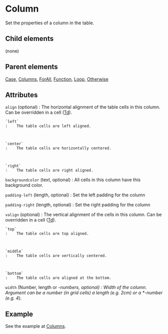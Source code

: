 # Column



Set the properties of a column in the table.



##  Child elements

(none)

##  Parent elements

[Case](../case.md), [Columns](../columns.md), [ForAll](../forall.md), [Function](../function.md), [Loop](../loop.md), [Otherwise](../otherwise.md)


## Attributes



`align` (optional)
:   The horizontal alignment of the table cells in this column. Can be overridden in a cell ([Td](../td.md)).



    `left`
    :    The table cells are left aligned.



    `center`
    :    The table cells are horizontally centered.



    `right`
    :    The table cells are right aligned.




`backgroundcolor` (text, optional)
:   All cells in this column have this background color.




`padding-left` (length, optional)
:   Set the left padding for the column




`padding-right` (length, optional)
:   Set the right padding for the column




`valign` (optional)
:   The vertical alignment of the cells in this column. Can be overridden in a cell ([Td](../td.md)).



    `top`
    :    The table cells are top aligned.



    `middle`
    :    The table cells are vertically centered.



    `bottom`
    :    The table cells are aligned at the bottom.




`width` (Number, length or *-numbers, optional)
:   Width of the column. Argument can be a number (in grid cells) a length (e.g. 2cm) or a \*-number (e.g. 4*).




## Example


See the example at [Columns](../columns.md).







